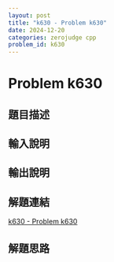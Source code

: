 ```yaml
---
layout: post
title: "k630 - Problem k630"
date: 2024-12-20
categories: zerojudge cpp
problem_id: k630
---
```


# Problem k630

## 題目描述



## 輸入說明



## 輸出說明



## 解題連結

[k630 - Problem k630](https://zerojudge.tw/ShowProblem?problemid=k630)

## 解題思路

